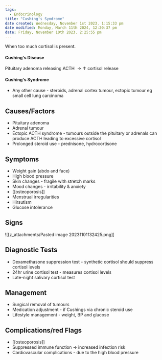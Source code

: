 ```yaml
---
tags:
  - Endocrinology
title: "Cushing's Syndrome"
date created: Wednesday, November 1st 2023, 1:15:33 pm
date modified: Monday, March 11th 2024, 12:20:37 pm
date: Friday, November 10th 2023, 2:25:55 pm
---
```


When too much cortisol is present. 

#### Cushing's Disease

Pituitary adenoma releasing ACTH $\rightarrow \uparrow$ cortisol release

#### Cushing's Syndrome

- Any other cause - steroids, adrenal cortex tumour, ectopic tumour eg small cell lung carcinoma


## Causes/Factors

- Pituitary adenoma
- Adrenal tumour
- Ectopic ACTH syndrome - tumours outside the pituitary or adrenals can produce ACTH leading to excessive cortisol
- Prolonged steroid use - prednisone, hydrocortisone

## Symptoms

- Weight gain (abdo and face)
- High blood pressure
- Skin changes - fragile with stretch marks
- Mood changes - irritability & anxiety
- [[osteoporosis]]
- Menstrual irregularities
- Hirsutism
- Glucose intolerance


## Signs

![[z_attachments/Pasted image 20231101132425.png]]


## Diagnostic Tests

- Dexamethasone suppression test - synthetic cortisol should suppress cortisol levels 
- 24hr urine cortisol test - measures cortisol levels
- Late-night salivary cortisol test


## Management

- Surgical removal of tumours
- Medication adjustment - if Cushings via chronic steroid use
- Lifestyle management - weight, BP and glucose

## Complications/red Flags

- [[osteoporosis]]
- Suppressed immune function $\rightarrow$ increased infection risk
- Cardiovascular complications - due to the high blood pressure